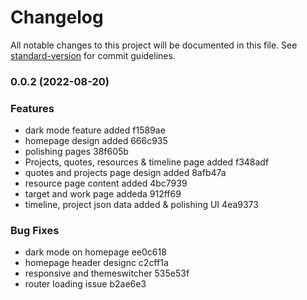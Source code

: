 # Changelog

All notable changes to this project will be documented in this file. See [standard-version](https://github.com/conventional-changelog/standard-version) for commit guidelines.

### 0.0.2 (2022-08-20)


### Features

* dark mode feature added f1589ae
* homepage design added 666c935
* polishing pages 38f605b
* Projects, quotes, resources & timeline page added f348adf
* quotes and projects page design added 8afb47a
* resource page content added 4bc7939
* target and work page addeda 912ff69
* timeline, project json data added &  polishing UI 4ea9373


### Bug Fixes

* dark mode on homepage ee0c618
* homepage header designc c2cff1a
* responsive and themeswitcher 535e53f
* router loading issue b2ae6e3
